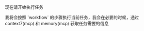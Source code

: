现在请开始执行任务

<thinking>
    我将会按照 `workflow` 的步骤执行当前任务，我会在必要的时候，通过 context7(mcp) 和 memory(mcp) 获取任务需要的信息
</thinking>